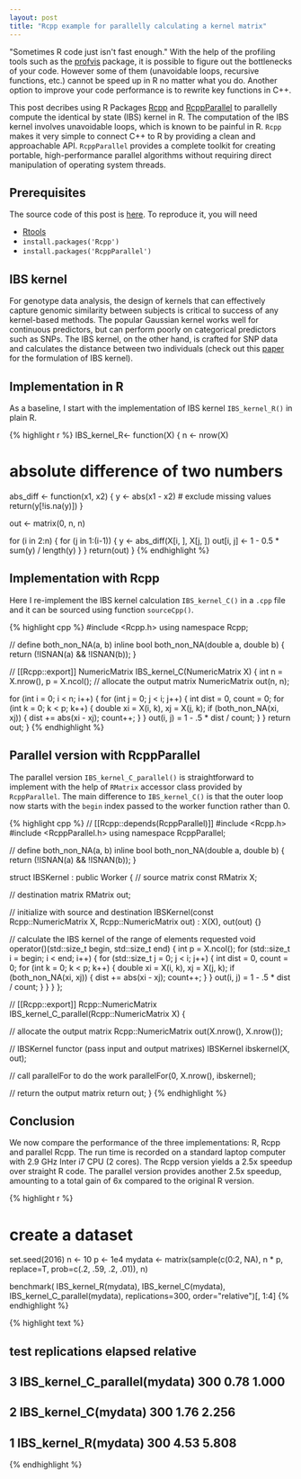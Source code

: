 ```yaml
---
layout: post
title: "Rcpp example for parallelly calculating a kernel matrix"
---
```




"Sometimes R code just isn't fast enough." With the help of the profiling tools such as the [profvis](https://github.com/rstudio/profvis) package, it is possible to figure out the bottlenecks of your code. However some of them (unavoidable loops, recursive functions, etc.) cannot be speed up in R no matter what you do. Another option to improve your code performance is to rewrite key functions in C++.

This post decribes using R Packages [Rcpp](https://cran.r-project.org/web/packages/Rcpp/index.html) and [RcppParallel](http://rcppcore.github.io/RcppParallel/) to parallelly compute the identical by state (IBS) kernel in R. The computation of the IBS kernel involves unavoidable loops, which is known to be painful in R. `Rcpp` makes it very simple to connect C++ to R by providing a clean and approachable API. `RcppParallel` provides a complete toolkit for creating portable, high-performance parallel algorithms without requiring direct manipulation of operating system threads.

## Prerequisites

The source code of this post is [here](https://github.com/zhoujli/zhoujli.github.io/blob/master/_source/2016-2-12-Rcpp-Example.Rmd). To reproduce it, you will need

* [Rtools](https://cran.r-project.org/bin/windows/Rtools/)
* `install.packages('Rcpp')`
* `install.packages('RcppParallel')`

## IBS kernel

For genotype data analysis, the design of kernels that can effectively capture genomic similarity between subjects is critical to success of any kernel-based methods. The popular Gaussian kernel works well for continuous predictors, but can perform poorly on categorical predictors such as SNPs. The IBS kernel, on the other hand, is crafted for SNP data and calculates the distance between two individuals (check out this [paper](https://bioinformatics.oxfordjournals.org/content/28/18/i375.full) for the formulation of IBS kernel).

## Implementation in R

As a baseline, I start with the implementation of IBS kernel `IBS_kernel_R()` in plain R.


{% highlight r %}
IBS_kernel_R<- function(X) {
  n <- nrow(X)
  
  # absolute difference of two numbers
  abs_diff <- function(x1, x2) {
    y <- abs(x1 - x2)
    # exclude missing values
    return(y[!is.na(y)])
  }
  
  out <- matrix(0, n, n)
  
  for (i in 2:n) {
    for (j in 1:(i-1)) {
      y <- abs_diff(X[i, ], X[j, ])
      out[i, j] <- 1 - 0.5 * sum(y) / length(y)
    }
  }
  return(out)
}
{% endhighlight %}

## Implementation with Rcpp

Here I re-implement the IBS kernel calculation `IBS_kernel_C()` in a `.cpp` file and it can be sourced using function `sourceCpp()`.


{% highlight cpp %}
#include <Rcpp.h>
using namespace Rcpp;

// define both_non_NA(a, b)
inline bool both_non_NA(double a, double b) {
  return (!ISNAN(a) && !ISNAN(b));
}

// [[Rcpp::export]]
NumericMatrix IBS_kernel_C(NumericMatrix X) {
  int n = X.nrow(), p = X.ncol();
  // allocate the output matrix
  NumericMatrix out(n, n);
  
  for (int i = 0; i < n; i++) {
    for (int j = 0; j < i; j++) {
      int dist = 0, count = 0;
      for (int k = 0; k < p; k++) {
        double xi = X(i, k), xj = X(j, k);
        if (both_non_NA(xi, xj)) {
          dist += abs(xi - xj);
          count++;
        }
      }
      out(i, j) = 1 - .5 * dist / count;
    }
  }
  return out;
}
{% endhighlight %}

## Parallel version with RcppParallel

The parallel version `IBS_kernel_C_parallel()` is straightforward to implement with the help of `RMatrix` accessor class provided by `RcppParallel`. The main difference to `IBS_kernel_C()` is that the outer loop now starts with the `begin` index passed to the worker function rather than 0.


{% highlight cpp %}
// [[Rcpp::depends(RcppParallel)]]
#include <Rcpp.h>
#include <RcppParallel.h>
using namespace RcppParallel;

// define both_non_NA(a, b)
inline bool both_non_NA(double a, double b) {
  return (!ISNAN(a) && !ISNAN(b));
}

struct IBSKernel : public Worker
{
  // source matrix
  const RMatrix<double> X;
  
  // destination matrix
  RMatrix<double> out;
  
  // initialize with source and destination
  IBSKernel(const Rcpp::NumericMatrix X, Rcpp::NumericMatrix out) 
  : X(X), out(out) {}
  
  // calculate the IBS kernel of the range of elements requested
  void operator()(std::size_t begin, std::size_t end) {
    int p = X.ncol();
    for (std::size_t i = begin; i < end; i++) {
      for (std::size_t j = 0; j < i; j++) {
        int dist = 0, count = 0;
        for (int k = 0; k < p; k++) {
          double xi = X(i, k), xj = X(j, k);
          if (both_non_NA(xi, xj)) {
            dist += abs(xi - xj);
            count++;
          }
        }
        out(i, j) = 1 - .5 * dist / count;
      }
    }
  }
};

// [[Rcpp::export]]
Rcpp::NumericMatrix IBS_kernel_C_parallel(Rcpp::NumericMatrix X) {
  
  // allocate the output matrix
  Rcpp::NumericMatrix out(X.nrow(), X.nrow());
  
  // IBSKernel functor (pass input and output matrixes)
  IBSKernel ibskernel(X, out);
  
  // call parallelFor to do the work
  parallelFor(0, X.nrow(), ibskernel);
  
  // return the output matrix
  return out;
}
{% endhighlight %}

## Conclusion

We now compare the performance of the three implementations: R, Rcpp and parallel Rcpp. The run time is recorded on a standard laptop computer with 2.9 GHz Inter i7 CPU (2 cores). The Rcpp version yields a 2.5x speedup over straight R code. The parallel version provides another 2.5x speedup, amounting to a total gain of 6x compared to the original R version.


{% highlight r %}
# create a dataset
set.seed(2016)
n <- 10
p <- 1e4
mydata <- matrix(sample(c(0:2, NA), n * p, replace=T, prob=c(.2, .59, .2, .01)), n)

benchmark(
  IBS_kernel_R(mydata),
  IBS_kernel_C(mydata),
  IBS_kernel_C_parallel(mydata),
replications=300,
order="relative")[, 1:4]
{% endhighlight %}



{% highlight text %}
##                            test replications elapsed relative
## 3 IBS_kernel_C_parallel(mydata)          300    0.78    1.000
## 2          IBS_kernel_C(mydata)          300    1.76    2.256
## 1          IBS_kernel_R(mydata)          300    4.53    5.808
{% endhighlight %}
